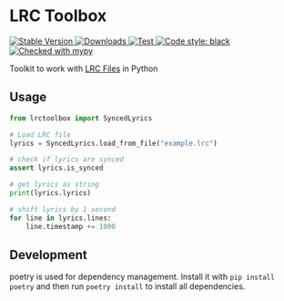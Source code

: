LRC Toolbox
===========

<p>
  <a href="https://pypi.org/project/lrctoolbox/">
    <img src="https://img.shields.io/pypi/v/lrctoolbox?color=purple" alt="Stable Version">
  </a>
  <a href="https://pypistats.org/packages/lrctoolbox">
    <img src="https://img.shields.io/pypi/dm/lrctoolbox?color=blue" alt="Downloads">
  </a>
  <a href="https://github.com/Dr-Blank/lrctoolbox/actions">
    <img src="https://github.com/Dr-Blank/lrctoolbox/actions/workflows/tests.yaml/badge.svg" alt="Test">
  </a>
  <a href="https://github.com/psf/black">
    <img src="https://img.shields.io/badge/code%20style-black-000000.svg" alt="Code style: black">
  </a>
  <a href="https://mypy-lang.org/">
    <img src="https://www.mypy-lang.org/static/mypy_badge.svg" alt="Checked with mypy">
  </a>
</p>


Toolkit to work with [LRC Files](https://en.wikipedia.org/wiki/LRC_(file_format)) in Python

## Usage

```python
from lrctoolbox import SyncedLyrics

# Load LRC file
lyrics = SyncedLyrics.load_from_file("example.lrc")

# check if lyrics are synced
assert lyrics.is_synced

# get lyrics as string
print(lyrics.lyrics)

# shift lyrics by 1 second
for line in lyrics.lines:
    line.timestamp += 1000

```

## Development

poetry is used for dependency management. Install it with `pip install poetry` and then run `poetry install` to install all dependencies.


